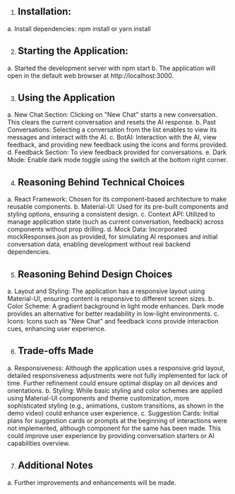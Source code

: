 

1.	## Installation: 
a.	Install dependencies: npm install or yarn install

2.	## Starting the Application:
a.	Started the development server with npm start
b.	The application will open in the default web browser at http://localhost:3000.

3.	## Using the Application
a.	New Chat Section: Clicking on "New Chat" starts a new conversation. This clears the current conversation and resets the AI response.
b.	Past Conversations: Selecting a conversation from the list enables to view its messages and interact with the AI.
c.	BotAI: Interaction with the AI, view feedback, and providing new feedback using the icons and forms provided.
d.	Feedback Section: To view feedback provided for conversations.
e.	Dark Mode: Enable dark mode toggle using the switch at the bottom right corner.

4.	## Reasoning Behind Technical Choices
a.	React Framework: Chosen for its component-based architecture to make reusable components.
b.	Material-UI: Used for its pre-built components and styling options, ensuring a consistent design.
c.	Context API: Utilized to manage application state (such as current conversation, feedback) across components without prop drilling.
d.	Mock Data: Incorporated mockResponses.json as provided, for simulating AI responses and initial conversation data, enabling development without real backend dependencies.

5.	## Reasoning Behind Design Choices
a.	Layout and Styling: The application has a responsive layout using Material-UI, ensuring content is responsive to different screen sizes. 
b.	Color Scheme: A gradient background in light mode enhances. Dark mode provides an alternative for better readability in low-light environments.
c.	Icons: Icons such as "New Chat" and feedback icons provide interaction cues, enhancing user experience.

6.	## Trade-offs Made
a.	Responsiveness: Although the application uses a responsive grid layout, detailed responsiveness adjustments were not fully implemented for lack of time. Further refinement could ensure optimal display on all devices and orientations.
b.	Styling: While basic styling and color schemes are applied using Material-UI components and theme customization, more sophisticated styling (e.g., animations, custom transitions, as shown in the demo video) could enhance user experience.
c.	Suggestion Cards: Initial plans for suggestion cards or prompts at the beginning of interactions were not implemented, although component for the same has been made. This could improve user experience by providing conversation starters or AI capabilities overview.

7.	## Additional Notes
a.	Further improvements and enhancements will be made.
